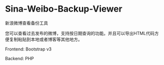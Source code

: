 Sina-Weibo-Backup-Viewer
========================

新浪微博查看备份工具 

您可以查看过去发布的微博，支持按日期查询的功能。并且可以导出HTML代码方便复制粘贴到本地或者博客等其他地方。

Frontend: Bootstrap v3

Backend: PHP
